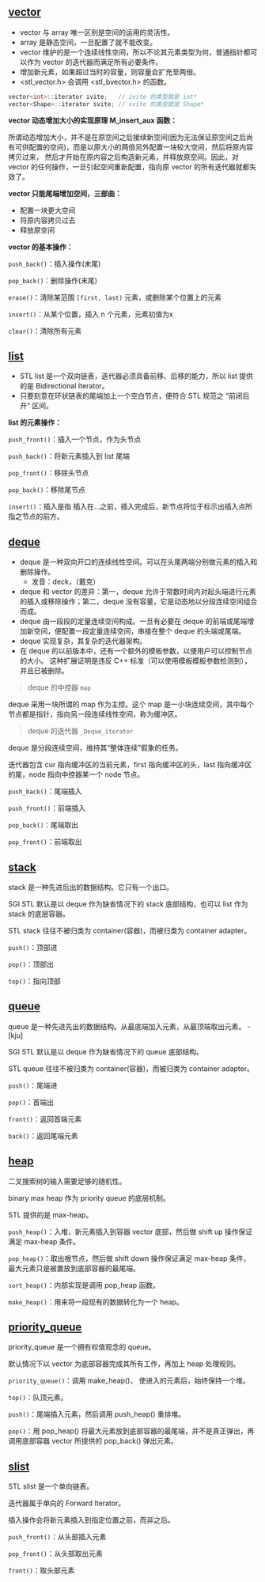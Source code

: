 ## [vector](https://github.com/steveLauwh/SGI-STL/tree/master/The%20Annotated%20STL%20Sources%20V3.3/container/sequence%20container/vector)

* vector 与 array 唯一区别是空间的运用的灵活性。
* array 是静态空间，一旦配置了就不能改变。
* vector 维护的是一个连续线性空间，所以不论其元素类型为何，普通指针都可以作为 vector 的迭代器而满足所有必要条件。
* 增加新元素，如果超过当时的容量，则容量会扩充至两倍。
* <stl_vector.h> 会调用 <stl_bvector.h> 的函数。

```cpp
vector<int>::iterator ivite;   // ivite 的类型就是 int*
vector<Shape>::iterator svite; // svite 的类型就是 Shape*
```

**vector 动态增加大小的实现原理 M_insert_aux 函数：**

所谓动态增加大小，并不是在原空间之后接续新空间(因为无法保证原空间之后尚有可供配置的空间)，而是以原大小的两倍另外配置一块较大空间，然后将原内容拷贝过来，
然后才开始在原内容之后构造新元素，并释放原空间。因此，对 vector 的任何操作，一旦引起空间重新配置，指向原 vector 的所有迭代器就都失效了。

**vector 只能尾端增加空间，三部曲：**

* 配置一块更大空间
* 将原内容拷贝过去
* 释放原空间

**vector 的基本操作：**

`push_back()`：插入操作(末尾)

`pop_back()`：删除操作(末尾)

`erase()`：清除某范围 `[first, last)` 元素，或删除某个位置上的元素

`insert()`：从某个位置，插入 n 个元素，元素初值为x

`clear()`：清除所有元素

## [list](https://github.com/steveLauwh/SGI-STL/tree/master/The%20Annotated%20STL%20Sources%20V3.3/container/sequence%20container/list)

* STL list 是一个双向链表，迭代器必须具备前移、后移的能力，所以 list 提供的是 Bidirectional Iterator。
* 只要刻意在环状链表的尾端加上一个空白节点，便符合 STL 规范之 “前闭后开” 区间。

**list 的元素操作：**

`push_front()`：插入一个节点，作为头节点

`push_back()`：将新元素插入到 list 尾端

`pop_front()`：移除头节点

`pop_back()`：移除尾节点

`insert()`：插入是指 插入在...之前，插入完成后，新节点将位于标示出插入点所指之节点的前方。

## [deque](https://github.com/steveLauwh/SGI-STL/tree/master/The%20Annotated%20STL%20Sources%20V3.3/container/sequence%20container/deque)

* deque 是一种双向开口的连续线性空间。可以在头尾两端分别做元素的插入和删除操作。
    - 发音：deck，（戴克）
* deque 和 vector 的差异：第一，deque 允许于常数时间内对起头端进行元素的插入或移除操作；第二，deque 没有容量，它是动态地以分段连续空间组合而成。
* deque 由一段段的定量连续空间构成。一旦有必要在 deque 的前端或尾端增加新空间，便配置一段定量连续空间，串接在整个 deque 的头端或尾端。
* deque 实现复杂，其复杂的迭代器架构。
* 在 deque 的以前版本中，还有一个额外的模板参数，以便用户可以控制节点的大小。 这种扩展证明是违反 C++ 标准（可以使用模板模板参数检测到），并且已被删除。

> deque 的中控器 `map`

deque 采用一块所谓的 map 作为主控。这个 map 是一小块连续空间，其中每个节点都是指针，指向另一段连续线性空间，称为缓冲区。

> deque 的迭代器 `_Deque_iterator`

deque 是分段连续空间，维持其“整体连续”假象的任务。

迭代器包含 cur 指向缓冲区的当前元素，first 指向缓冲区的头，last 指向缓冲区的尾，node 指向中控器某一个 node 节点。

`push_back()`：尾端插入

`push_front()`：前端插入

`pop_back()`：尾端取出

`pop_front()`：前端取出

## [stack](https://github.com/steveLauwh/SGI-STL/tree/master/The%20Annotated%20STL%20Sources%20V3.3/container/sequence%20container/stack)

stack 是一种先进后出的数据结构。它只有一个出口。

SGI STL 默认是以 deque 作为缺省情况下的 stack 底部结构，也可以 list 作为 stack 的底层容器。

STL stack 往往不被归类为 container(容器)，而被归类为 container adapter。

`push()`：顶部进

`pop()`：顶部出

`top()`：指向顶部

## [queue](https://github.com/steveLauwh/SGI-STL/tree/master/The%20Annotated%20STL%20Sources%20V3.3/container/sequence%20container/queue)

queue 是一种先进先出的数据结构。从最底端加入元素，从最顶端取出元素。
    - [kju]

SGI STL 默认是以 deque 作为缺省情况下的 queue 底部结构。

STL queue 往往不被归类为 container(容器)，而被归类为 container adapter。

`push()`：尾端进

`pop()`：首端出

`front()`：返回首端元素

`back()`：返回尾端元素

## [heap](https://github.com/steveLauwh/SGI-STL/tree/master/The%20Annotated%20STL%20Sources%20V3.3/container/sequence%20container/heap)

二叉搜索树的输入需要足够的随机性。

binary max heap 作为 priority queue 的底层机制。

STL 提供的是 max-heap。

`push_heap()`：入堆，新元素插入到容器 vector 底部，然后做 shift up 操作保证满足 max-heap 条件。

`pop_heap()`：取出根节点，然后做 shift down 操作保证满足 max-heap 条件， 最大元素只是被置放到底部容器的最尾端。

`sort_heap()`：内部实现是调用 pop_heap 函数。

`make_heap()`：用来将一段现有的数据转化为一个 heap。

## [priority_queue](https://github.com/steveLauwh/SGI-STL/tree/master/The%20Annotated%20STL%20Sources%20V3.3/container/sequence%20container/queue)

priority_queue 是一个拥有权值观念的 queue。

默认情况下以 vector 为底部容器完成其所有工作，再加上 heap 处理规则。

`priority_queue()`：调用 make_heap()， 使进入的元素后，始终保持一个堆。

`top()`：队顶元素。

`push()`：尾端插入元素，然后调用 push_heap() 重排堆。

`pop()`：用 pop_heap() 将最大元素放到底部容器的最尾端，并不是真正弹出，再调用底部容器 vector 所提供的 pop_back() 弹出元素。

## [slist](https://github.com/steveLauwh/SGI-STL/tree/master/The%20Annotated%20STL%20Sources%20V3.3/container/sequence%20container/slist)

STL slist 是一个单向链表。

迭代器属于单向的 Forward Iterator。

插入操作会将新元素插入到指定位置之前，而非之后。

`push_front()`：从头部插入元素

`pop_front()`：从头部取出元素

`front()`：取头部元素


